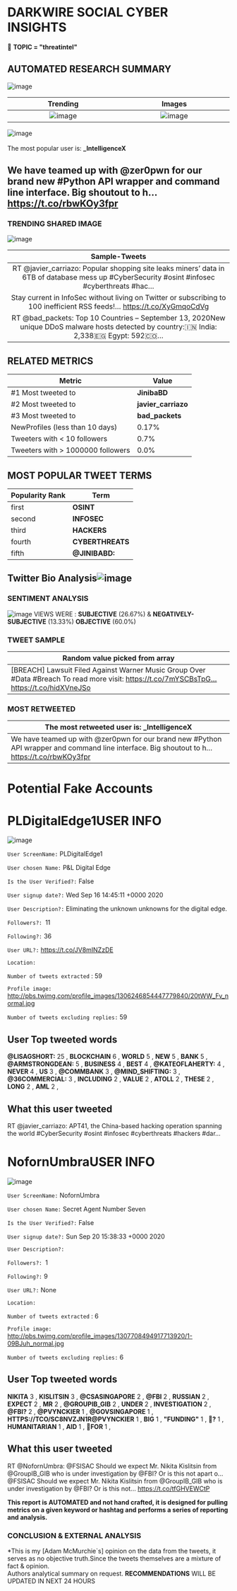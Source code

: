 # DARKWIRE SOCIAL CYBER INSIGHTS 
&#x1F34E; **TOPIC = "threatintel"**

## AUTOMATED RESEARCH SUMMARY
  ![image](darkLogo.png)   

|  Trending  |   Images | 
:-------------------------:|:-------------------------:
|  ![image](assets/threatintel/imageFile1.jpg)     <img width=200/> | ![image](assets/threatintel/imageFile2.jpg) <img width=200/> |   
 
 
![image](assets/threatintel/TWEETS.png)
<br></br>
The most popular user is: **_IntelligenceX**  
 

## We have teamed up with @zer0pwn for our brand new #Python API wrapper and command line interface. Big shoutout to h… https://t.co/rbwKOy3fpr 

  




### TRENDING SHARED IMAGE

![image](assets/threatintel/twitterPostedImage.png)



|                **Sample-Tweets**        |
| :-------------: |
| RT @javier_carriazo: Popular shopping site leaks miners’ data in 6TB of database mess up #CyberSecurity #osint #infosec #cyberthreats #hac… |
| Stay current in InfoSec without living on Twitter or subscribing to 100 inefficient RSS feeds!… https://t.co/XyGmqoCdVg |
| RT @bad_packets: Top 10 Countries – September 13, 2020New unique DDoS malware hosts detected by country:🇮🇳 India: 2,338🇪🇬 Egypt: 592🇨🇴… |

## RELATED METRICS<br>
| Metric | Value |
| ------------- | ------------- |
| #1 Most tweeted to  | **JinibaBD** |
| #2 Most tweeted to  | **javier_carriazo** |
| #3 Most tweeted to  | **bad_packets** |
| NewProfiles (less than 10 days) | 0.17%  |
| Tweeters with < 10 followers  | 0.7%|
| Tweeters with > 1000000 followers  | 0.0%  |



## MOST POPULAR TWEET TERMS 


| Popularity Rank  | Term |
| ------------- | ------------- |
| first  | **OSINT**  |
| second  | **INFOSEC**  |
| third  | **HACKERS** |
| fourth  | **CYBERTHREATS**  |
| fifth  | **@JINIBABD:**  |


## Twitter Bio Analysis![image](assets/threatintel/BIO.png)
### SENTIMENT ANALYSIS
![image](assets/threatintel/sentiment.png)
VIEWS WERE : **SUBJECTIVE**  (26.67%) & **NEGATIVELY-SUBJECTIVE** (13.33%) **OBJECTIVE** (60.0%)

### TWEET SAMPLE 
| Random value picked from array |
| ------------- |
|[BREACH] Lawsuit Filed Against Warner Music Group Over #Data #Breach To read more visit: https://t.co/7mYSCBsTpG… https://t.co/hidXVneJSo |

### MOST RETWEETED 

| The most retweeted user is: **_IntelligenceX**  |
| ------------- |
| We have teamed up with @zer0pwn for our brand new #Python API wrapper and command line interface. Big shoutout to h… https://t.co/rbwKOy3fpr |

# Potential Fake Accounts
 
# PLDigitalEdge1USER INFO
![image](http://pbs.twimg.com/profile_images/1306246854447779840/20tWW_Fv_normal.jpg)
 
`User ScreenName:` PLDigitalEdge1 
 
`User chosen Name:` P&L Digital Edge 
 
`Is the User Verified?:` False 
 
`User signup date?:` Wed Sep 16 14:45:11 +0000 2020 
 
`User Description?:` Eliminating the unknown unknowns for the digital edge. 
 
`Followers?: `11 
 
`Following?:` 36 
 
`User URL?:` https://t.co/JV8mINZzDE 
 
`Location:`  
 
`Number of tweets extracted`  : 59 
 
`Profile image:` http://pbs.twimg.com/profile_images/1306246854447779840/20tWW_Fv_normal.jpg 
 
`Number of tweets excluding replies:` 59 
 

 

 
## User Top tweeted words 
 
**@LISAGSHORT:** 25 , **BLOCKCHAIN** 6 , **WORLD** 5 , **NEW** 5 , **BANK** 5 , **@ARMSTRONGDEAN:** 5 , **BUSINESS** 4 , **BEST** 4 , **@KATEOFLAHERTY:** 4 , **NEVER** 4 , **US** 3 , **@COMMBANK** 3 , **@MIND_SHIFTING:** 3 , **@36COMMERCIAL:** 3 , **INCLUDING** 2 , **VALUE** 2 , **ATOLL** 2 , **THESE** 2 , **LONG** 2 , **AML** 2 , 
 
## What this user tweeted
 
RT @javier_carriazo: APT41, the China-based hacking operation spanning the world #CyberSecurity #osint #infosec #cyberthreats #hackers #dar…
 
# NofornUmbraUSER INFO
![image](http://pbs.twimg.com/profile_images/1307708494917713920/1-09BJuh_normal.jpg)
 
`User ScreenName:` NofornUmbra 
 
`User chosen Name:` Secret Agent Number Seven 
 
`Is the User Verified?:` False 
 
`User signup date?:` Sun Sep 20 15:38:33 +0000 2020 
 
`User Description?:`  
 
`Followers?: `1 
 
`Following?:` 9 
 
`User URL?:` None 
 
`Location:`  
 
`Number of tweets extracted`  : 6 
 
`Profile image:` http://pbs.twimg.com/profile_images/1307708494917713920/1-09BJuh_normal.jpg 
 
`Number of tweets excluding replies:` 6 
 

 

 
## User Top tweeted words 
 
**NIKITA** 3 , **KISLITSIN** 3 , **@CSASINGAPORE** 2 , **@FBI** 2 , **RUSSIAN** 2 , **EXPECT** 2 , **MR** 2 , **@GROUPIB_GIB** 2 , **UNDER** 2 , **INVESTIGATION** 2 , **@FBI?** 2 , **@PVYNCKIER** 1 , **@GOVSINGAPORE** 1 , **HTTPS://TCO/SC8NVZJN1R@PVYNCKIER** 1 , **BIG** 1 , **"FUNDING"** 1 , **💸?** 1 , **HUMANITARIAN** 1 , **AID** 1 , **🏥FOR** 1 , 
 
## What this user tweeted
 
RT @NofornUmbra: @FSISAC Should we expect Mr. Nikita Kislitsin from @GroupIB_GIB who is under investigation by @FBI? Or is this not apart o…@FSISAC Should we expect Mr. Nikita Kislitsin from @GroupIB_GIB who is under investigation by @FBI? Or is this not… https://t.co/tfGHVEWCtP
 

<b> This report is AUTOMATED and not hand crafted, it is designed for pulling metrics on a given keyword or hashtag and performs a series of reporting and analysis.</b>  
### CONCLUSION & EXTERNAL ANALYSIS

*This is my [Adam McMurchie`s] opinion on the data from the tweets, it serves as no objective truth.Since the tweets themselves are a mixture of fact & opinion.<br>
Authors analytical summary on request.
**RECOMMENDATIONS** WILL BE UPDATED IN NEXT  24 HOURS <br>